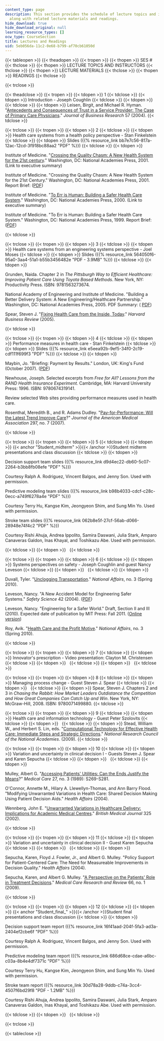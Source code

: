 ```yaml
---
content_type: page
description: This section provides the schedule of lecture topics and instructors
  along with related lecture materials and readings.
hide_download: true
hide_download_original: null
learning_resource_types: []
ocw_type: CourseSection
title: Lectures and Readings
uid: 5eb056da-11c2-0e68-b799-af70cb61050d
---
```


{{< tableopen >}}
{{< theadopen >}}
{{< tropen >}}
{{< thopen >}}
SES #
{{< thclose >}}
{{< thopen >}}
LECTURE TOPICS AND INSTRUCTORS
{{< thclose >}}
{{< thopen >}}
LECTURE MATERIALS
{{< thclose >}}
{{< thopen >}}
READINGS
{{< thclose >}}

{{< trclose >}}

{{< theadclose >}}
{{< tropen >}}
{{< tdopen >}}
1
{{< tdclose >}}
{{< tdopen >}}
Introduction - Joseph Coughlin
{{< tdclose >}}
{{< tdopen >}}
 
{{< tdclose >}}
{{< tdopen >}}
Leisen, Birgit, and Michael R. Hyman. "[Antecedents and Consequences of Trust in a Service Provider: The Case of Primary Care Physicians](http://dx.doi.org/10.1016/S0148-2963(02)00343-0)." _Journal of Business Research_ 57 (2004).
{{< tdclose >}}

{{< trclose >}}
{{< tropen >}}
{{< tdopen >}}
2
{{< tdclose >}}
{{< tdopen >}}
Health care systems from a health policy perspective - Stan Finkelstein
{{< tdclose >}}
{{< tdopen >}}
Slides ({{% resource_link bb7e7c56-817a-12ac-12cd-3f918bc88aa2 "PDF" %}})
{{< tdclose >}}
{{< tdopen >}}


Institute of Medicine. "[Crossing the Quality Chasm: A New Health System for the 21st century](http://www.nap.edu/openbook.php?record_id=10027&page=1)." Washington, DC: National Academies Press, 2001. (Link to executive summary)

Institute of Medicine. "Crossing the Quality Chasm: A New Health System for the 21st Century." Washington, DC: National Academies Press, 2001. Report Brief: ([PDF](http://books.nap.edu/html/quality_chasm/reportbrief.pdf))

Institute of Medicine. "[To Err is Human: Building a Safer Health Care System](http://www.nap.edu/openbook.php?record_id=9728&page=1)." Washington, DC: National Academies Press, 2000. (Link to executive summary)

Institute of Medicine. "To Err is Human: Building a Safer Health Care System." Washington, DC: National Academies Press, 1999. Report Brief: ([PDF](http://www.nationalacademies.org/hmd/~/media/Files/Report%20Files/1999/To-Err-is-Human/To%20Err%20is%20Human%201999%20%20report%20brief.pdf))


{{< tdclose >}}

{{< trclose >}}
{{< tropen >}}
{{< tdopen >}}
3
{{< tdclose >}}
{{< tdopen >}}
Health care systems from an engineering systems perspective - Joel Moses
{{< tdclose >}}
{{< tdopen >}}
Slides ({{% resource_link 564050f6-95a0-3aa4-51a1-b55b3456482e "PDF - 3.9MB" %}})
{{< tdclose >}}
{{< tdopen >}}


Grunden, Naida. Chapter 2 in _The Pittsburgh Way to Efficient Healthcare: Improving Patient Care Using Toyota Based Methods_. New York, NY: Productivity Press. ISBN: 9781563273674.

National Academy of Engineering and Institute of Medicine. "Building a Better Delivery System: A New Engineering/Healthcare Partnership." Washington, DC: National Academies Press, 2005. PDF Summary: ( [PDF](http://www.nap.edu/nap-cgi/report.cgi?record_id=11378&type=pdfxsum))

Spear, Steven J. "[Fixing Health Care from the Inside, Today](http://hbr.org/2005/09/fixing-health-care-from-the-inside-today/ar/1#)." _Harvard Business Review_ (2005).


{{< tdclose >}}

{{< trclose >}}
{{< tropen >}}
{{< tdopen >}}
4
{{< tdclose >}}
{{< tdopen >}}
Performance measures in health care - Stan Finkelstein
{{< tdclose >}}
{{< tdopen >}}
Slides ({{% resource_link e5eea92b-9ef5-34f0-2c19-cdf111f699f3 "PDF" %}})
{{< tdclose >}}
{{< tdopen >}}


Maybin, Jo. "Briefing: Payment by Results." London, UK: King's Fund (October 2007). ([PDF](http://www.kingsfund.org.uk/document.rm?id=7210))

Newhouse, Joseph. Selected excerpts from _Free for All? Lessons from the RAND Health Insurance Experiment._ Cambridge, MA: Harvard University Press: 1996. ISBN: 9780674319141.

Review selected Web sites providing performance measures used in health care.

Rosenthal, Meredith B., and R. Adams Dudley. "[Pay-for-Performance: Will the Latest Trend Improve Care](http://jama.ama-assn.org/content/297/7/740)?" _Journal of the American Medical Association_ 297, no. 7 (2007).


{{< tdclose >}}

{{< trclose >}}
{{< tropen >}}
{{< tdopen >}}
5
{{< tdclose >}}
{{< tdopen >}}
{{< anchor "Student_midterm" >}}{{< /anchor >}}Student midterm presentations and class discussion
{{< tdclose >}}
{{< tdopen >}}


Decision support team slides ({{% resource_link d9d4ec22-db60-5c07-2264-b3bb8fb08efe "PDF" %}})

Courtesy Ralph A. Rodriguez, Vincent Balgos, and Jenny Son. Used with permission.

Predictive modeling team slides ({{% resource_link b98b4033-cdcf-c28c-0ecc-a749f6278a4e "PDF" %}})

Courtesy Terry Hu, Kangse Kim, Jeongyeon Shim, and Sung Min Yo. Used with permission.

Stroke team slides ({{% resource_link 062b8e5f-27cf-56ab-d066-28948e74f4c2 "PDF" %}})

Courtesy Rishi Ahuja, Andrea Ippolito, Samira Daswani, Julia Stark, Amparo Canaveras Galdon, Inas Khayal, and Toshikazu Abe. Used with permission.


{{< tdclose >}}
{{< tdopen >}}
 
{{< tdclose >}}

{{< trclose >}}
{{< tropen >}}
{{< tdopen >}}
6
{{< tdclose >}}
{{< tdopen >}}
Systems perspectives on safety - Joseph Coughlin and guest Nancy Leveson
{{< tdclose >}}
{{< tdopen >}}
 
{{< tdclose >}}
{{< tdopen >}}


Duvall, Tyler. "[Unclogging Transportation](http://www.nationalaffairs.com/publications/detail/unclogging-transportation)." _National Affairs_, no. 3 (Spring 2010).

Leveson, Nancy. "A New Accident Model for Engineering Safer Systems." _Safety Science_ 42 (2004). ([PDF](http://sunnyday.mit.edu/accidents/safetyscience-single.pdf))

Leveson, Nancy. "Engineering for a Safer World." Draft, Section II and III (2010). Expected date of publication by MIT Press: Fall 2011. ([Online version](http://sunnyday.mit.edu/safer-world/))

Roy, Avik. "[Health Care and the Profit Motive](http://www.nationalaffairs.com/publications/detail/health-care-and-the-profit-motive)." _National Affairs_, no. 3 (Spring 2010).


{{< tdclose >}}

{{< trclose >}}
{{< tropen >}}
{{< tdopen >}}
7
{{< tdclose >}}
{{< tdopen >}}
Innovator's prescription - Video presentation: Clayton M. Christensen
{{< tdclose >}}
{{< tdopen >}}
 
{{< tdclose >}}
{{< tdopen >}}
 
{{< tdclose >}}

{{< trclose >}}
{{< tropen >}}
{{< tdopen >}}
8
{{< tdclose >}}
{{< tdopen >}}
Managing process change - Guest Steven J. Spear
{{< tdclose >}}
{{< tdopen >}}
 
{{< tdclose >}}
{{< tdopen >}}
Spear, Steven J. Chapters 2 and 3 in _Chasing the Rabbit: How Market Leaders Outdistance the Competition and How Great Companies Can Catch Up and Win_. New York, NY: McGraw-Hill, 2008. ISBN: 9780071499880.
{{< tdclose >}}

{{< trclose >}}
{{< tropen >}}
{{< tdopen >}}
9
{{< tdclose >}}
{{< tdopen >}}
Health care and information technology - Guest Peter Szolovits
{{< tdclose >}}
{{< tdopen >}}
 
{{< tdclose >}}
{{< tdopen >}}
Stead, William W., and Herbert S. Lin, eds. "[Computational Technology for Effective Health Care: Immediate Steps and Strategic Directions](http://www.nap.edu/openbook.php?record_id=12572&page=1)." _National Research Council of the National Academies_. (2009).
{{< tdclose >}}

{{< trclose >}}
{{< tropen >}}
{{< tdopen >}}
10
{{< tdclose >}}
{{< tdopen >}}
Variation and uncertainty in clinical decision I - Guests Steven J. Spear and Karen Sepucha
{{< tdclose >}}
{{< tdopen >}}
 
{{< tdclose >}}
{{< tdopen >}}


Mulley, Albert G. "[Accessing Patients' Utilities: Can the Ends Justify the Means](http://journals.lww.com/lww-medicalcare/Abstract/1989/03001/Assessing_Patients__Utilities__Can_the_Ends.21.aspx)?" _Medical Care_ 27, no. 3 (1989): S269-S281.

O'Connor, Annette M., Hilary A. Llewellyn-Thomas, and Ann Barry Flood. "Modifying Unwarranted Variations in Health Care: Shared Decision Making Using Patient Decision Aids." _Health Affairs_ (2004).

Wennberg, John E. "[Unwarranted Variations in Healthcare Delivery: Implications for Academic Medical Centres](http://www.bmj.com/content/325/7370/961.extract)." _British Medical Journal_ 325 (2002).


{{< tdclose >}}

{{< trclose >}}
{{< tropen >}}
{{< tdopen >}}
11
{{< tdclose >}}
{{< tdopen >}}
Variation and uncertainty in clinical decision II - Guest Karen Sepucha
{{< tdclose >}}
{{< tdopen >}}
 
{{< tdclose >}}
{{< tdopen >}}


Sepucha, Karen, Floyd J. Fowler, Jr., and Albert G. Mulley. "Policy Support for Patient-Centered Care: The Need for Measureable Improvements in Decision Quality." _Health Affairs_ (2004).

Sepucha, Karen, and Albert G. Mulley. "[A Perspective on the Patients' Role in Treatment Decisions](http://mcr.sagepub.com/content/66/1_suppl/53S.abstract)." _Medical Care Research and Review_ 66, no. 1 (2009).


{{< tdclose >}}

{{< trclose >}}
{{< tropen >}}
{{< tdopen >}}
12
{{< tdclose >}}
{{< tdopen >}}
{{< anchor "Student_final_" >}}{{< /anchor >}}Student final presentations and class discussion
{{< tdclose >}}
{{< tdopen >}}


Decision support team report ({{% resource_link 16f41aad-204f-5fa3-ad3a-2404ef2cbe6f "PDF" %}})

Courtesy Ralph A. Rodriguez, Vincent Balgos, and Jenny Son. Used with permission.

Predictive modeling team report ({{% resource_link 686d68ce-cdae-a6bc-c03a-8b4e4df7371c "PDF" %}})

Courtesy Terry Hu, Kangse Kim, Jeongyeon Shim, and Sung Min Yo. Used with permission.

Stroke team report ({{% resource_link 30d78a28-9ddb-c74a-3cc4-4507f6bd29f8 "PDF - 1.2MB" %}})

Courtesy Rishi Ahuja, Andrea Ippolito, Samira Daswani, Julia Stark, Amparo Canaveras Galdon, Inas Khayal, and Toshikazu Abe. Used with permission.


{{< tdclose >}}
{{< tdopen >}}
 
{{< tdclose >}}

{{< trclose >}}

{{< tableclose >}}